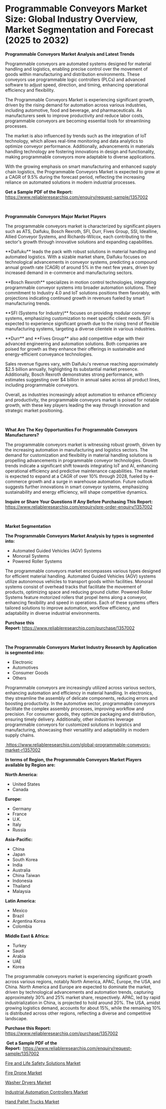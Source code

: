 <p><h1>Programmable Conveyors Market Size: Global Industry Overview, Market Segmentation and Forecast (2025 to 2032)</h1></p><p><strong>Programmable Conveyors Market Analysis and Latest Trends</strong></p>
<p><p>Programmable conveyors are automated systems designed for material handling and logistics, enabling precise control over the movement of goods within manufacturing and distribution environments. These conveyors use programmable logic controllers (PLCs) and advanced software to adjust speed, direction, and timing, enhancing operational efficiency and flexibility. </p><p>The Programmable Conveyors Market is experiencing significant growth, driven by the rising demand for automation across various industries, including automotive, food and beverage, and pharmaceuticals. As manufacturers seek to improve productivity and reduce labor costs, programmable conveyors are becoming essential tools for streamlining processes. </p><p>The market is also influenced by trends such as the integration of IoT technology, which allows real-time monitoring and data analytics to optimize conveyor performance. Additionally, advancements in materials handling technology are fostering innovations in design and functionality, making programmable conveyors more adaptable to diverse applications. </p><p>With the growing emphasis on smart manufacturing and enhanced supply chain logistics, the Programmable Conveyors Market is expected to grow at a CAGR of 9.5% during the forecast period, reflecting the increasing reliance on automated solutions in modern industrial processes.</p></p>
<p><strong>Get a Sample PDF of the Report:&nbsp;</strong> <a href="https://www.reliableresearchiq.com/enquiry/request-sample/1357002?utm_campaign=1896&utm_medium=2&utm_source=Github&utm_content=ia&utm_term=11042025&utm_id=programmable-conveyors">https://www.reliableresearchiq.com/enquiry/request-sample/1357002</a></p>
<p>&nbsp;</p>
<p><strong>Programmable Conveyors Major Market Players</strong></p>
<p><p>The programmable conveyors market is characterized by significant players such as ATS, Daifuku, Bosch Rexroth, SFI, Durr, Fives Group, SSI, Idealline, Allied Conveyor Systems, and Richards-Wilcox, each contributing to the sector's growth through innovative solutions and expanding capabilities.</p><p>**Daifuku** leads the pack with robust solutions in material handling and automated logistics. With a sizable market share, Daifuku focuses on technological advancements in conveyor systems, predicting a compound annual growth rate (CAGR) of around 5% in the next few years, driven by increased demand in e-commerce and manufacturing sectors. </p><p>**Bosch Rexroth** specializes in motion control technologies, integrating programmable conveyor systems into broader automation solutions. Their commitment to Industry 4.0 and IoT solutions positions them favorably, with projections indicating continued growth in revenues fueled by smart manufacturing trends.</p><p>**SFI (Systems for Industry)** focuses on providing modular conveyor systems, emphasizing customization to meet specific client needs. SFI is expected to experience significant growth due to the rising trend of flexible manufacturing systems, targeting a diverse clientele in various industries.</p><p>**Durr** and **Fives Group** also add competitive edge with their advanced engineering and automation solutions. Both companies are poised for growth as they enhance their offerings in sustainable and energy-efficient conveyance technologies.</p><p>Sales revenue figures vary, with Daifuku's revenue reaching approximately $2.5 billion annually, highlighting its substantial market presence. Additionally, Bosch Rexroth demonstrates strong performance, with estimates suggesting over $4 billion in annual sales across all product lines, including programmable conveyors.</p><p>Overall, as industries increasingly adopt automation to enhance efficiency and productivity, the programmable conveyors market is poised for notable growth, with these key players leading the way through innovation and strategic market positioning.</p></p>
<p>&nbsp;</p>
<p><strong>What Are The Key Opportunities For Programmable Conveyors Manufacturers?</strong></p>
<p><p>The programmable conveyors market is witnessing robust growth, driven by the increasing automation in manufacturing and logistics sectors. The demand for customization and flexibility in material handling solutions is propelling advancements in programmable conveyor technologies. Growth trends indicate a significant shift towards integrating IoT and AI, enhancing operational efficiency and predictive maintenance capabilities. The market is expected to expand at a CAGR of over 10% through 2028, fueled by e-commerce growth and a surge in warehouse automation. Future outlook suggests further innovations in smart conveyor systems, emphasizing sustainability and energy efficiency, will shape competitive dynamics.</p></p>
<p><strong>Inquire or Share Your Questions If Any Before Purchasing This Report:</strong> <a href="https://www.reliableresearchiq.com/enquiry/pre-order-enquiry/1357002?utm_campaign=1896&utm_medium=2&utm_source=Github&utm_content=ia&utm_term=11042025&utm_id=programmable-conveyors">https://www.reliableresearchiq.com/enquiry/pre-order-enquiry/1357002</a></p>
<p>&nbsp;</p>
<p><strong>Market Segmentation</strong></p>
<p><strong>The Programmable Conveyors Market Analysis by types is segmented into:</strong></p>
<p><ul><li>Automated Guided Vehicles (AGV) Systems</li><li>Monorail Systems</li><li>Powered Roller Systems</li></ul></p>
<p><p>The programmable conveyors market encompasses various types designed for efficient material handling. Automated Guided Vehicles (AGV) systems utilize autonomous vehicles to transport goods within facilities. Monorail systems consist of overhead tracks that facilitate the movement of products, optimizing space and reducing ground clutter. Powered Roller Systems feature motorized rollers that propel items along a conveyor, enhancing flexibility and speed in operations. Each of these systems offers tailored solutions to improve automation, workflow efficiency, and adaptability in diverse industrial environments.</p></p>
<p><strong>Purchase this Report:&nbsp;</strong><a href="https://www.reliableresearchiq.com/purchase/1357002?utm_campaign=1896&utm_medium=2&utm_source=Github&utm_content=ia&utm_term=11042025&utm_id=programmable-conveyors">https://www.reliableresearchiq.com/purchase/1357002</a></p>
<p>&nbsp;</p>
<p><strong>The Programmable Conveyors Market Industry Research by Application is segmented into:</strong></p>
<p><ul><li>Electronic</li><li>Automotives</li><li>Consumer Goods</li><li>Others</li></ul></p>
<p><p>Programmable conveyors are increasingly utilized across various sectors, enhancing automation and efficiency in material handling. In electronics, they streamline the assembly of delicate components, reducing errors and boosting productivity. In the automotive sector, programmable conveyors facilitate the complex assembly processes, improving workflow and precision. For consumer goods, they optimize packaging and distribution, ensuring timely delivery. Additionally, other industries leverage programmable conveyors for customized solutions in logistics and manufacturing, showcasing their versatility and adaptability in modern supply chains.</p></p>
<p><a href="https://www.reliableresearchiq.com/global-programmable-conveyors-market-r1357002?utm_campaign=1896&utm_medium=2&utm_source=Github&utm_content=ia&utm_term=11042025&utm_id=programmable-conveyors">&nbsp;https://www.reliableresearchiq.com/global-programmable-conveyors-market-r1357002</a></p>
<p><strong>In terms of Region, the Programmable Conveyors Market Players available by Region are:</strong></p>
<p>
    <p> <strong> North America: </strong>
        <ul>
            <li>United States</li>
            <li>Canada</li>
        </ul>
        </p> 
    <p> <strong> Europe: </strong>
        <ul>
            <li>Germany</li>
            <li>France</li>
            <li>U.K.</li>
            <li>Italy</li>
            <li>Russia</li>
        </ul>
        </p> 
    <p> <strong> Asia-Pacific: </strong>
        <ul>
            <li>China</li>
            <li>Japan</li>
            <li>South Korea</li>
            <li>India</li>
            <li>Australia</li>
            <li>China Taiwan</li>
            <li>Indonesia</li>
            <li>Thailand</li>
            <li>Malaysia</li>
        </ul>
        </p> 
    <p> <strong> Latin America: </strong>
        <ul>
            <li>Mexico</li>
            <li>Brazil</li>
            <li>Argentina Korea</li>
            <li>Colombia</li>
        </ul>
        </p> 
    <p> <strong> Middle East & Africa: </strong>
        <ul>
            <li>Turkey</li>
            <li>Saudi</li>
            <li>Arabia</li>
            <li>UAE</li>
            <li>Korea</li>
        </ul>
    </p>
    </p>
<p><p>The programmable conveyors market is experiencing significant growth across various regions, notably North America, APAC, Europe, the USA, and China. North America and Europe are expected to dominate the market, driven by technological advancements and automation trends, capturing approximately 30% and 25% market share, respectively. APAC, led by rapid industrialization in China, is projected to hold around 20%. The USA, amidst growing logistics demand, accounts for about 15%, while the remaining 10% is distributed across other regions, reflecting a diverse and competitive landscape.</p></p>
<p><strong>Purchase this Report: </strong><a href="https://www.reliableresearchiq.com/purchase/1357002?utm_campaign=1896&utm_medium=2&utm_source=Github&utm_content=ia&utm_term=11042025&utm_id=programmable-conveyors">https://www.reliableresearchiq.com/purchase/1357002</a></p>
<p>&nbsp;<strong>Get a Sample PDF of the Report:&nbsp;&nbsp;</strong><a href="https://www.reliableresearchiq.com/enquiry/request-sample/1357002?utm_campaign=1896&utm_medium=2&utm_source=Github&utm_content=ia&utm_term=11042025&utm_id=programmable-conveyors">https://www.reliableresearchiq.com/enquiry/request-sample/1357002</a></p>
<p><strong></strong></p>
<p><p><a href="https://github.com/zeyddaddo4/Market-Research-Report-List-1/blob/main/fire-and-life-safety-solutions-market.md?utm_campaign=1896&utm_medium=2&utm_source=Github&utm_content=ia&utm_term=11042025&utm_id=programmable-conveyors">Fire and Life Safety Solutions Market</a></p><p><a href="https://github.com/snakewaduddx/Market-Research-Report-List-1/blob/main/fire-drone-market.md?utm_campaign=1896&utm_medium=2&utm_source=Github&utm_content=ia&utm_term=11042025&utm_id=programmable-conveyors">Fire Drone Market</a></p><p><a href="https://github.com/sakuniniray98/Market-Research-Report-List-1/blob/main/washer-dryers-market.md?utm_campaign=1896&utm_medium=2&utm_source=Github&utm_content=ia&utm_term=11042025&utm_id=programmable-conveyors">Washer Dryers Market</a></p><p><a href="https://github.com/yakobotege/Market-Research-Report-List-1/blob/main/industrial-automation-controllers-market.md?utm_campaign=1896&utm_medium=2&utm_source=Github&utm_content=ia&utm_term=11042025&utm_id=programmable-conveyors">Industrial Automation Controllers Market</a></p><p><a href="https://github.com/siriocooch4a/Market-Research-Report-List-1/blob/main/hand-pallet-trucks-market.md?utm_campaign=1896&utm_medium=2&utm_source=Github&utm_content=ia&utm_term=11042025&utm_id=programmable-conveyors">Hand Pallet Trucks Market</a></p></p>